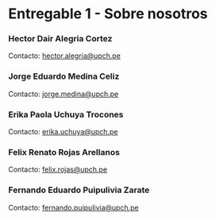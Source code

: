# Entregable 1 - Sobre nosotros

### Hector Dair Alegria Cortez

Contacto: hector.alegria@upch.pe

### Jorge Eduardo Medina Celiz

Contacto: jorge.medina@upch.pe

### Erika Paola Uchuya Trocones 
Contacto: erika.uchuya@upch.pe
### Felix Renato Rojas Arellanos 
Contacto: felix.rojas@upch.pe
### Fernando Eduardo Puipulivia Zarate 
Contacto: fernando.puipulivia@upch.pe
